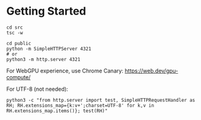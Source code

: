 # Getting Started
```
cd src
tsc -w
```

```
cd public
python -m SimpleHTTPServer 4321
# or
python3 -m http.server 4321
```

For WebGPU experience, use Chrome Canary:
https://web.dev/gpu-compute/

For UTF-8 (not needed):
```
python3 -c "from http.server import test, SimpleHTTPRequestHandler as RH; RH.extensions_map={k:v+';charset=UTF-8' for k,v in RH.extensions_map.items()}; test(RH)"
```
